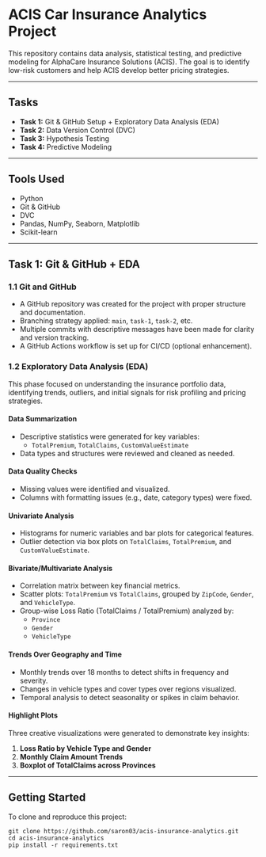 # ACIS Car Insurance Analytics Project

This repository contains data analysis, statistical testing, and predictive modeling for AlphaCare Insurance Solutions (ACIS). The goal is to identify low-risk customers and help ACIS develop better pricing strategies.

---

## Tasks

- **Task 1:** Git & GitHub Setup + Exploratory Data Analysis (EDA)
- **Task 2:** Data Version Control (DVC)
- **Task 3:** Hypothesis Testing
- **Task 4:** Predictive Modeling

---

## Tools Used

- Python  
- Git & GitHub  
- DVC  
- Pandas, NumPy, Seaborn, Matplotlib  
- Scikit-learn  

---

## Task 1: Git & GitHub + EDA

### 1.1 Git and GitHub

- A GitHub repository was created for the project with proper structure and documentation.
- Branching strategy applied: `main`, `task-1`, `task-2`, etc.
- Multiple commits with descriptive messages have been made for clarity and version tracking.
- A GitHub Actions workflow is set up for CI/CD (optional enhancement).

### 1.2 Exploratory Data Analysis (EDA)

This phase focused on understanding the insurance portfolio data, identifying trends, outliers, and initial signals for risk profiling and pricing strategies.

#### Data Summarization

- Descriptive statistics were generated for key variables:  
  - `TotalPremium`, `TotalClaims`, `CustomValueEstimate`
- Data types and structures were reviewed and cleaned as needed.

#### Data Quality Checks

- Missing values were identified and visualized.
- Columns with formatting issues (e.g., date, category types) were fixed.

#### Univariate Analysis

- Histograms for numeric variables and bar plots for categorical features.
- Outlier detection via box plots on `TotalClaims`, `TotalPremium`, and `CustomValueEstimate`.

#### Bivariate/Multivariate Analysis

- Correlation matrix between key financial metrics.
- Scatter plots: `TotalPremium` vs `TotalClaims`, grouped by `ZipCode`, `Gender`, and `VehicleType`.
- Group-wise Loss Ratio (TotalClaims / TotalPremium) analyzed by:
  - `Province`
  - `Gender`
  - `VehicleType`

#### Trends Over Geography and Time

- Monthly trends over 18 months to detect shifts in frequency and severity.
- Changes in vehicle types and cover types over regions visualized.
- Temporal analysis to detect seasonality or spikes in claim behavior.

#### Highlight Plots

Three creative visualizations were generated to demonstrate key insights:
1. **Loss Ratio by Vehicle Type and Gender**
2. **Monthly Claim Amount Trends**
3. **Boxplot of TotalClaims across Provinces**

---

## Getting Started

To clone and reproduce this project:

```
git clone https://github.com/saron03/acis-insurance-analytics.git
cd acis-insurance-analytics
pip install -r requirements.txt
```